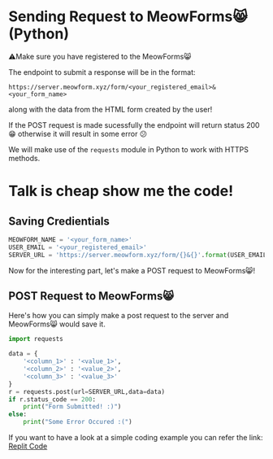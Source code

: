 # Sending Request to MeowForms😸 (Python)

⚠️Make sure you have registered to the MeowForms😸

The endpoint to submit a response will be in the format:
```
https://server.meowform.xyz/form/<your_registered_email>&<your_form_name>
```
along with the data from the HTML form created by the user!

If the POST request is made sucessfully the endpoint will return status 200 😁 otherwise it will result in some error 😕

We will make use of the ```requests``` module in Python to work with HTTPS methods.

# Talk is cheap show me the code!

## Saving Credientials
```python
MEOWFORM_NAME = '<your_form_name>'
USER_EMAIL = '<your_registered_email>'
SERVER_URL = 'https://server.meowform.xyz/form/{}&{}'.format(USER_EMAIL,MEOWFORM_NAME)
```

Now for the interesting part, let's make a POST request to MeowForms😸!

## POST Request to MeowForms😸

Here's how you can simply make a post request to the server and MeowForms😸 would save it.

```python
import requests

data = {
    '<column_1>' : '<value_1>',
    '<column_2>' : '<value_2>',
    '<column_3>' : '<value_3>'
}
r = requests.post(url=SERVER_URL,data=data)
if r.status_code == 200:
    print("Form Submitted! :)")
else:
    print("Some Error Occured :(")
```

If you want to have a look at a simple coding example you can refer the link: [Replit Code](https://replit.com/@BasudevTyagi/MeowFormsPythonDocs)
